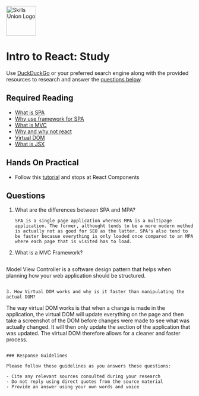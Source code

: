 [<img src="assets/images/su-logo.png" alt="Skills Union Logo" height="80px" />](https://www.skillsunion.com/)

# Intro to React: Study

Use [DuckDuckGo](https://duckduckgo.com/) or your preferred search engine along with the provided resources to research and answer the [questions below](#questions).

## Required Reading

- [What is SPA](https://medium.com/@NeotericEU/single-page-application-vs-multiple-page-application-2591588efe58)
- [Why use framework for SPA](https://medium.com/@kennch/should-i-use-a-frontend-framework-to-develop-spa-fff1bbde6c29)
- [What is MVC](https://medium.com/createdd-notes/understanding-mvc-architecture-with-react-6cd38e91fefd)
- [Why and why not react](https://scotch.io/starters/react/react-popularity-and-when-not-to-use-react)
- [Virtual DOM](https://youtu.be/dxz9HZ40h4I)
- [What is JSX](https://reactjs.org/docs/introducing-jsx.html)

## Hands On Practical

- Follow this [tutorial](https://www.w3schools.com/react/) and stops at React Components

## Questions

1. What are the differences between SPA and MPA?

   ```
   SPA is a single page application whereas MPA is a multipage application. The former, althought tends to be a more modern method is actually not as good for SEO as the latter. SPA's also tend to be faster becasue everything is only loaded once compared to an MPA where each page that is visited has to load.
   ```

2. What is a MVC Framework?

   ```
  Model View Controller is a software design pattern that helps when planning how your web application should be structured.
   ```

3. How Virtual DOM works and why is it faster than manipulating the actual DOM?

   ```
   The way virtual DOM works is that when a change is made in the application, the virtual DOM will update everything on the page and then take a screenshot of the DOM before changes were made to see what was actually changed. It will then only update the section of the application that was updated. The virtual DOM therefore allows for a cleaner and faster process.
   ```

### Response Guidelines

Please follow these guidelines as you answers these questions:

- Cite any relevant sources consulted during your research
- Do not reply using direct quotes from the source material
- Provide an answer using your own words and voice
